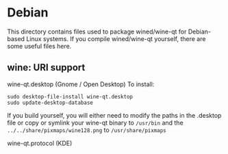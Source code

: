 
Debian
====================
This directory contains files used to package wined/wine-qt
for Debian-based Linux systems. If you compile wined/wine-qt yourself, there are some useful files here.

## wine: URI support ##


wine-qt.desktop  (Gnome / Open Desktop)
To install:

	sudo desktop-file-install wine-qt.desktop
	sudo update-desktop-database

If you build yourself, you will either need to modify the paths in
the .desktop file or copy or symlink your wine-qt binary to `/usr/bin`
and the `../../share/pixmaps/wine128.png` to `/usr/share/pixmaps`

wine-qt.protocol (KDE)

